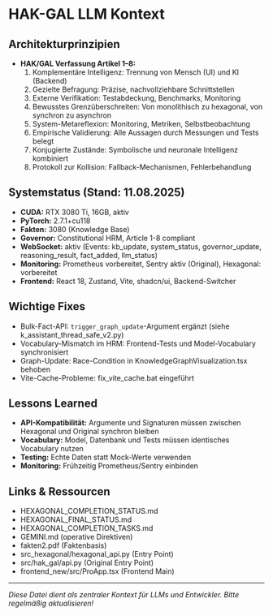 # HAK-GAL LLM Kontext

## Architekturprinzipien
- **HAK/GAL Verfassung Artikel 1–8:**
  1. Komplementäre Intelligenz: Trennung von Mensch (UI) und KI (Backend)
  2. Gezielte Befragung: Präzise, nachvollziehbare Schnittstellen
  3. Externe Verifikation: Testabdeckung, Benchmarks, Monitoring
  4. Bewusstes Grenzüberschreiten: Von monolithisch zu hexagonal, von synchron zu asynchron
  5. System-Metareflexion: Monitoring, Metriken, Selbstbeobachtung
  6. Empirische Validierung: Alle Aussagen durch Messungen und Tests belegt
  7. Konjugierte Zustände: Symbolische und neuronale Intelligenz kombiniert
  8. Protokoll zur Kollision: Fallback-Mechanismen, Fehlerbehandlung

## Systemstatus (Stand: 11.08.2025)
- **CUDA:** RTX 3080 Ti, 16GB, aktiv
- **PyTorch:** 2.7.1+cu118
- **Fakten:** 3080 (Knowledge Base)
- **Governor:** Constitutional HRM, Article 1-8 compliant
- **WebSocket:** aktiv (Events: kb_update, system_status, governor_update, reasoning_result, fact_added, llm_status)
- **Monitoring:** Prometheus vorbereitet, Sentry aktiv (Original), Hexagonal: vorbereitet
- **Frontend:** React 18, Zustand, Vite, shadcn/ui, Backend-Switcher

## Wichtige Fixes
- Bulk-Fact-API: `trigger_graph_update`-Argument ergänzt (siehe k_assistant_thread_safe_v2.py)
- Vocabulary-Mismatch im HRM: Frontend-Tests und Model-Vocabulary synchronisiert
- Graph-Update: Race-Condition in KnowledgeGraphVisualization.tsx behoben
- Vite-Cache-Probleme: fix_vite_cache.bat eingeführt

## Lessons Learned
- **API-Kompatibilität:** Argumente und Signaturen müssen zwischen Hexagonal und Original synchron bleiben
- **Vocabulary:** Model, Datenbank und Tests müssen identisches Vocabulary nutzen
- **Testing:** Echte Daten statt Mock-Werte verwenden
- **Monitoring:** Frühzeitig Prometheus/Sentry einbinden

## Links & Ressourcen
- HEXAGONAL_COMPLETION_STATUS.md
- HEXAGONAL_FINAL_STATUS.md
- HEXAGONAL_COMPLETION_TASKS.md
- GEMINI.md (operative Direktiven)
- fakten2.pdf (Faktenbasis)
- src_hexagonal/hexagonal_api.py (Entry Point)
- src/hak_gal/api.py (Original Entry Point)
- frontend_new/src/ProApp.tsx (Frontend Main)

---

*Diese Datei dient als zentraler Kontext für LLMs und Entwickler. Bitte regelmäßig aktualisieren!*
